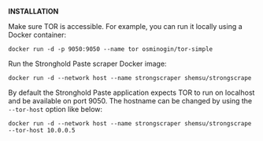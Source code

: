 **INSTALLATION**

Make sure TOR is accessible. For example, you can run it locally using a Docker container: 

`docker run -d -p 9050:9050 --name tor osminogin/tor-simple`

Run the Stronghold Paste scraper Docker image:

`docker run -d --network host --name strongscraper shemsu/strongscrape`

By default the Stronghold Paste application expects TOR to run on localhost and be available on port 9050. The hostname can be changed by using the `--tor-host` option like below:

`docker run -d --network host --name strongscraper shemsu/strongscrape --tor-host 10.0.0.5`
